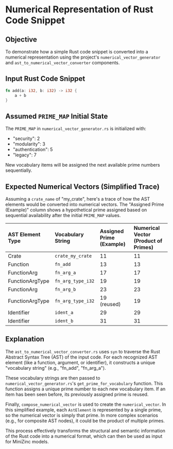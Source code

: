 # Numerical Representation of Rust Code Snippet

## Objective
To demonstrate how a simple Rust code snippet is converted into a numerical representation using the project's `numerical_vector_generator` and `ast_to_numerical_vector_converter` components.

## Input Rust Code Snippet
```rust
fn add(a: i32, b: i32) -> i32 {
    a + b
}
```

## Assumed `PRIME_MAP` Initial State
The `PRIME_MAP` in `numerical_vector_generator.rs` is initialized with:
- "security": 2
- "modularity": 3
- "authentication": 5
- "legacy": 7

New vocabulary items will be assigned the next available prime numbers sequentially.

## Expected Numerical Vectors (Simplified Trace)

Assuming a `crate_name` of "my_crate", here's a trace of how the AST elements would be converted into numerical vectors. The "Assigned Prime (Example)" column shows a hypothetical prime assigned based on sequential availability after the initial `PRIME_MAP` values.

| AST Element Type | Vocabulary String     | Assigned Prime (Example) | Numerical Vector (Product of Primes) |
| :--------------- | :-------------------- | :----------------------- | :----------------------------------- |
| Crate            | `crate_my_crate`      | 11                       | 11                                   |
| Function         | `fn_add`              | 13                       | 13                                   |
| FunctionArg      | `fn_arg_a`            | 17                       | 17                                   |
| FunctionArgType  | `fn_arg_type_i32`     | 19                       | 19                                   |
| FunctionArg      | `fn_arg_b`            | 23                       | 23                                   |
| FunctionArgType  | `fn_arg_type_i32`     | 19 (reused)              | 19                                   |
| Identifier       | `ident_a`             | 29                       | 29                                   |
| Identifier       | `ident_b`             | 31                       | 31                                   |

## Explanation
The `ast_to_numerical_vector_converter.rs` uses `syn` to traverse the Rust Abstract Syntax Tree (AST) of the input code. For each recognized AST element (like a function, argument, or identifier), it constructs a unique "vocabulary string" (e.g., "fn_add", "fn_arg_a").

These vocabulary strings are then passed to `numerical_vector_generator.rs`'s `get_prime_for_vocabulary` function. This function assigns a unique prime number to each new vocabulary item. If an item has been seen before, its previously assigned prime is reused.

Finally, `compose_numerical_vector` is used to create the `numerical_vector`. In this simplified example, each `AstElement` is represented by a single prime, so the numerical vector is simply that prime. In more complex scenarios (e.g., for composite AST nodes), it could be the product of multiple primes.

This process effectively transforms the structural and semantic information of the Rust code into a numerical format, which can then be used as input for MiniZinc models.
